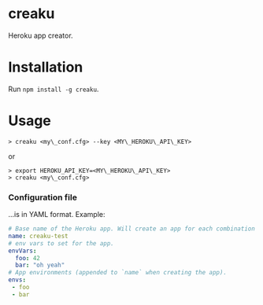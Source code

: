 creaku
======

Heroku app creator.

# Installation
Run `npm install -g creaku`.

# Usage
```
> creaku <my\_conf.cfg> --key <MY\_HEROKU\_API\_KEY>
```
or
```
> export HEROKU_API_KEY=<MY\_HEROKU\_API\_KEY>
> creaku <my\_conf.cfg>
```

### Configuration file
...is in YAML format. Example:
```YAML
# Base name of the Heroku app. Will create an app for each combination of `${name}-#{envs}`.
name: creaku-test
# env vars to set for the app.
envVars:
  foo: 42
  bar: "oh yeah"
# App environments (appended to `name` when creating the app).
envs:
 - foo
 - bar
```
